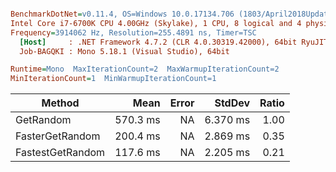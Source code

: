 ``` ini

BenchmarkDotNet=v0.11.4, OS=Windows 10.0.17134.706 (1803/April2018Update/Redstone4)
Intel Core i7-6700K CPU 4.00GHz (Skylake), 1 CPU, 8 logical and 4 physical cores
Frequency=3914062 Hz, Resolution=255.4891 ns, Timer=TSC
  [Host]     : .NET Framework 4.7.2 (CLR 4.0.30319.42000), 64bit RyuJIT-v4.7.3394.0
  Job-BAGQKI : Mono 5.18.1 (Visual Studio), 64bit 

Runtime=Mono  MaxIterationCount=2  MaxWarmupIterationCount=2  
MinIterationCount=1  MinWarmupIterationCount=1  

```
|           Method |     Mean | Error |   StdDev | Ratio |
|----------------- |---------:|------:|---------:|------:|
|        GetRandom | 570.3 ms |    NA | 6.370 ms |  1.00 |
|  FasterGetRandom | 200.4 ms |    NA | 2.869 ms |  0.35 |
| FastestGetRandom | 117.6 ms |    NA | 2.205 ms |  0.21 |
